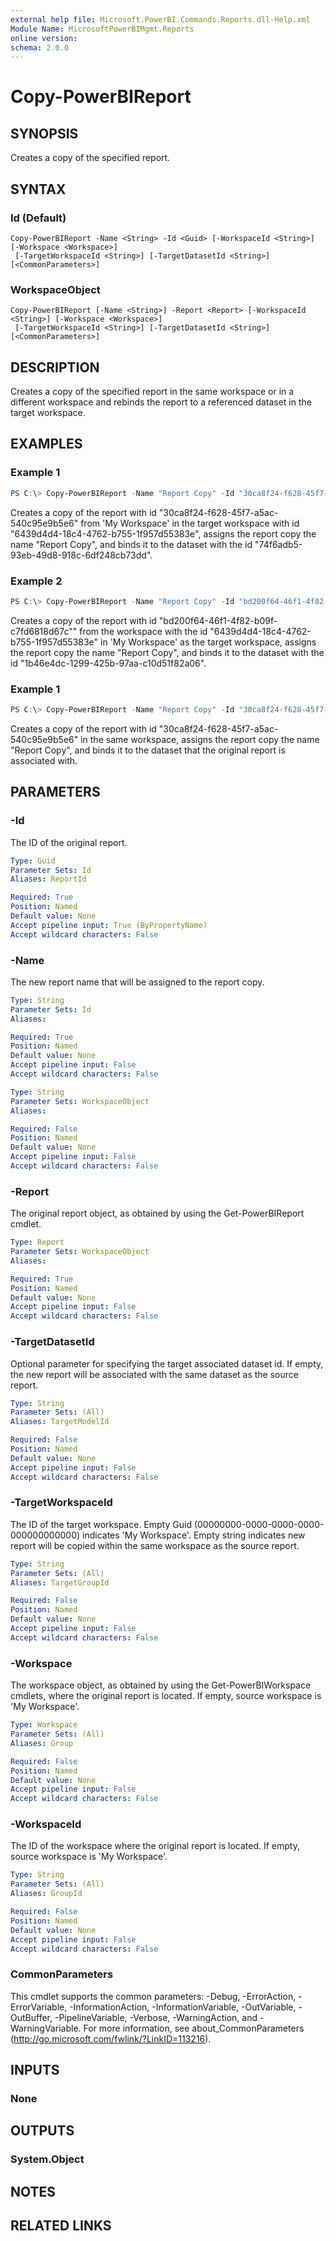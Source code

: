 ```yaml
---
external help file: Microsoft.PowerBI.Commands.Reports.dll-Help.xml
Module Name: MicrosoftPowerBIMgmt.Reports
online version:
schema: 2.0.0
---
```


# Copy-PowerBIReport

## SYNOPSIS
Creates a copy of the specified report.

## SYNTAX

### Id (Default)
```
Copy-PowerBIReport -Name <String> -Id <Guid> [-WorkspaceId <String>] [-Workspace <Workspace>]
 [-TargetWorkspaceId <String>] [-TargetDatasetId <String>] [<CommonParameters>]
```

### WorkspaceObject
```
Copy-PowerBIReport [-Name <String>] -Report <Report> [-WorkspaceId <String>] [-Workspace <Workspace>]
 [-TargetWorkspaceId <String>] [-TargetDatasetId <String>] [<CommonParameters>]
```

## DESCRIPTION
Creates a copy of the specified report in the same workspace or in a different workspace and rebinds the report to a referenced dataset in the target workspace.

## EXAMPLES

### Example 1
```powershell
PS C:\> Copy-PowerBIReport -Name "Report Copy" -Id "30ca8f24-f628-45f7-a5ac-540c95e9b5e6" -WorkspaceId "00000000-0000-0000-0000-000000000000" -TargetWorkspaceId "6439d4d4-18c4-4762-b755-1f957d55383e" -TargetDatasetId "74f6adb5-93eb-49d8-918c-6df248cb73dd"
```

Creates a copy of the report with id "30ca8f24-f628-45f7-a5ac-540c95e9b5e6" from 'My Workspace' in the target workspace with id "6439d4d4-18c4-4762-b755-1f957d55383e", assigns the report copy the name "Report Copy", and binds it to the dataset with the id "74f6adb5-93eb-49d8-918c-6df248cb73dd".

### Example 2
```powershell
PS C:\> Copy-PowerBIReport -Name "Report Copy" -Id "bd200f64-46f1-4f82-b09f-c7fd6818d67c" -WorkspaceId "6439d4d4-18c4-4762-b755-1f957d55383e" -TargetWorkspaceId "00000000-0000-0000-0000-000000000000" -TargetDatasetId "1b46e4dc-1299-425b-97aa-c10d51f82a06"
```

Creates a copy of the report with id "bd200f64-46f1-4f82-b09f-c7fd6818d67c"" from the workspace with the id "6439d4d4-18c4-4762-b755-1f957d55383e" in 'My Workspace' as the target workspace, assigns the report copy the name "Report Copy", and binds it to the dataset with the id "1b46e4dc-1299-425b-97aa-c10d51f82a06".

### Example 1
```powershell
PS C:\> Copy-PowerBIReport -Name "Report Copy" -Id "30ca8f24-f628-45f7-a5ac-540c95e9b5e6"
```

Creates a copy of the report with id "30ca8f24-f628-45f7-a5ac-540c95e9b5e6" in the same workspace, assigns the report copy the name "Report Copy", and binds it to the dataset that the original report is associated with.


## PARAMETERS

### -Id
The ID of the original report.

```yaml
Type: Guid
Parameter Sets: Id
Aliases: ReportId

Required: True
Position: Named
Default value: None
Accept pipeline input: True (ByPropertyName)
Accept wildcard characters: False
```

### -Name
The new report name that will be assigned to the report copy.

```yaml
Type: String
Parameter Sets: Id
Aliases:

Required: True
Position: Named
Default value: None
Accept pipeline input: False
Accept wildcard characters: False
```

```yaml
Type: String
Parameter Sets: WorkspaceObject
Aliases:

Required: False
Position: Named
Default value: None
Accept pipeline input: False
Accept wildcard characters: False
```

### -Report
The original report object, as obtained by using the Get-PowerBIReport cmdlet.

```yaml
Type: Report
Parameter Sets: WorkspaceObject
Aliases:

Required: True
Position: Named
Default value: None
Accept pipeline input: False
Accept wildcard characters: False
```

### -TargetDatasetId
Optional parameter for specifying the target associated dataset id. If empty, the new report will be associated with the same dataset as the source report.

```yaml
Type: String
Parameter Sets: (All)
Aliases: TargetModelId

Required: False
Position: Named
Default value: None
Accept pipeline input: False
Accept wildcard characters: False
```

### -TargetWorkspaceId
The ID of the target workspace. Empty Guid (00000000-0000-0000-0000-000000000000) indicates 'My Workspace'. Empty string indicates new report will be copied within the same workspace as the source report.

```yaml
Type: String
Parameter Sets: (All)
Aliases: TargetGroupId

Required: False
Position: Named
Default value: None
Accept pipeline input: False
Accept wildcard characters: False
```

### -Workspace
The workspace object, as obtained by using the Get-PowerBIWorkspace cmdlets, where the original report is located. If empty, source workspace is 'My Workspace'.

```yaml
Type: Workspace
Parameter Sets: (All)
Aliases: Group

Required: False
Position: Named
Default value: None
Accept pipeline input: False
Accept wildcard characters: False
```

### -WorkspaceId
The ID of the workspace where the original report is located. If empty, source workspace is 'My Workspace'.

```yaml
Type: String
Parameter Sets: (All)
Aliases: GroupId

Required: False
Position: Named
Default value: None
Accept pipeline input: False
Accept wildcard characters: False
```

### CommonParameters
This cmdlet supports the common parameters: -Debug, -ErrorAction, -ErrorVariable, -InformationAction, -InformationVariable, -OutVariable, -OutBuffer, -PipelineVariable, -Verbose, -WarningAction, and -WarningVariable. For more information, see about_CommonParameters (http://go.microsoft.com/fwlink/?LinkID=113216).

## INPUTS

### None

## OUTPUTS

### System.Object

## NOTES

## RELATED LINKS
